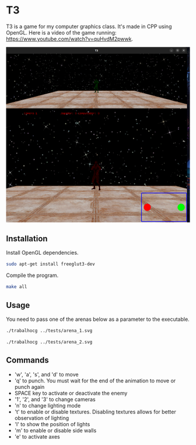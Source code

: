 # T3

T3 is a game for my computer graphics class. It's made in CPP using OpenGL. Here is a video of the game running: https://www.youtube.com/watch?v=quHvdM2pwwk.

![alt text](https://github.com/OtavioCOzer/T3/blob/master/pic_1.png?raw=true)

## Installation

Install OpenGL dependencies.

```bash
sudo apt-get install freeglut3-dev
```

Compile the program.

```bash
make all
```

## Usage

You need to pass one of the arenas below as a parameter to the executable.

```bash
./trabalhocg ../tests/arena_1.svg 
```
```bash
./trabalhocg ../tests/arena_2.svg 
```

## Commands

- 'w', 'a', 's', and 'd' to move
- 'q' to punch. You must wait for the end of the animation to move or punch again
- SPACE key to activate or deactivate the enemy
- '1', '2', and '3' to change cameras
- 'n' to change lighting mode
- 't' to enable or disable textures. Disabling textures allows for better observation of lighting
- 'l' to show the position of lights
- 'm' to enable or disable side walls
- 'e' to activate axes
